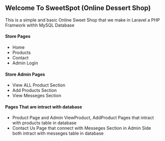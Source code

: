 ## Welcome To SweetSpot (Online Dessert Shop)

This is a simple and basic Online Sweet Shop that we make in 
Laravel a PHP Framwork withh MySQL Database

#### Store Pages
- Home
- Products
- Contact
- Admin Login

#### Store Admin Pages
- View ALL Product Section
- Add Products Section
- View Messeges Section

#### Pages That are intract with database

- Product Page and Admin ViewProduct, AddProduct Pages that intract with products table in database
- Contact Us Page that connect with Messeges Section in Admin Side both intract with messeges table in database 